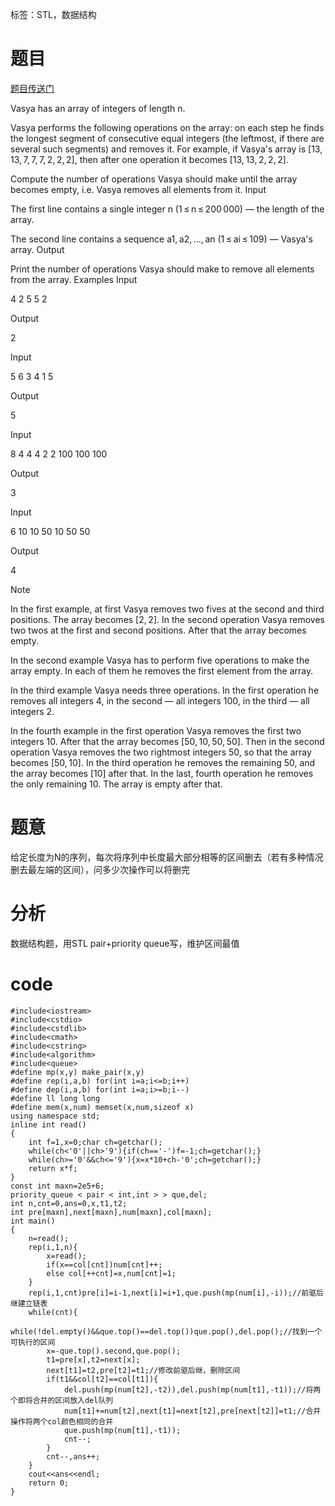 ﻿---
tags: 
 - STL
grammar_cjkRuby: true
catalog: true
layout:  post
header-img: "img/header/P4.jpg"
preview-img: "/img/preview/P44.jpg"
---
标签：STL，数据结构

# 题目
[题目传送门](http://codeforces.com/contest/899/problem/E)

Vasya has an array of integers of length n.

Vasya performs the following operations on the array: on each step he finds the longest segment of consecutive equal integers (the leftmost, if there are several such segments) and removes it. For example, if Vasya's array is [13, 13, 7, 7, 7, 2, 2, 2], then after one operation it becomes [13, 13, 2, 2, 2].

Compute the number of operations Vasya should make until the array becomes empty, i.e. Vasya removes all elements from it.
Input

The first line contains a single integer n (1 ≤ n ≤ 200 000) — the length of the array.

The second line contains a sequence a1, a2, ..., an (1 ≤ ai ≤ 109) — Vasya's array.
Output

Print the number of operations Vasya should make to remove all elements from the array.
Examples
Input

4
2 5 5 2

Output

2

Input

5
6 3 4 1 5

Output

5

Input

8
4 4 4 2 2 100 100 100

Output

3

Input

6
10 10 50 10 50 50

Output

4

Note

In the first example, at first Vasya removes two fives at the second and third positions. The array becomes [2, 2]. In the second operation Vasya removes two twos at the first and second positions. After that the array becomes empty.

In the second example Vasya has to perform five operations to make the array empty. In each of them he removes the first element from the array.

In the third example Vasya needs three operations. In the first operation he removes all integers 4, in the second — all integers 100, in the third — all integers 2.

In the fourth example in the first operation Vasya removes the first two integers 10. After that the array becomes [50, 10, 50, 50]. Then in the second operation Vasya removes the two rightmost integers 50, so that the array becomes [50, 10]. In the third operation he removes the remaining 50, and the array becomes [10] after that. In the last, fourth operation he removes the only remaining 10. The array is empty after that.

# 题意

给定长度为N的序列，每次将序列中长度最大部分相等的区间删去（若有多种情况删去最左端的区间），问多少次操作可以将删完

# 分析

数据结构题，用STL pair+priority queue写，维护区间最值

# code

```
#include<iostream>
#include<cstdio>
#include<cstdlib>
#include<cmath>
#include<cstring>
#include<algorithm>
#include<queue>
#define mp(x,y) make_pair(x,y)
#define rep(i,a,b) for(int i=a;i<=b;i++)
#define dep(i,a,b) for(int i=a;i>=b;i--)
#define ll long long
#define mem(x,num) memset(x,num,sizeof x)
using namespace std;
inline int read()
{
	int f=1,x=0;char ch=getchar();
	while(ch<'0'||ch>'9'){if(ch=='-')f=-1;ch=getchar();}
	while(ch>='0'&&ch<='9'){x=x*10+ch-'0';ch=getchar();}
	return x*f;
}
const int maxn=2e5+6;
priority_queue < pair < int,int > > que,del;
int n,cnt=0,ans=0,x,t1,t2;
int pre[maxn],next[maxn],num[maxn],col[maxn];
int main()
{
	n=read();
	rep(i,1,n){
		x=read();
		if(x==col[cnt])num[cnt]++;
		else col[++cnt]=x,num[cnt]=1;
	}
	rep(i,1,cnt)pre[i]=i-1,next[i]=i+1,que.push(mp(num[i],-i));//前驱后继建立链表 
	while(cnt){
		while(!del.empty()&&que.top()==del.top())que.pop(),del.pop();//找到一个可执行的区间 
		x=-que.top().second,que.pop();
		t1=pre[x],t2=next[x];
		next[t1]=t2,pre[t2]=t1;//修改前驱后继，删除区间 
		if(t1&&col[t2]==col[t1]){
			del.push(mp(num[t2],-t2)),del.push(mp(num[t1],-t1));//将两个即将合并的区间放入del队列 
			num[t1]+=num[t2],next[t1]=next[t2],pre[next[t2]]=t1;//合并操作将两个col颜色相同的合并 
			que.push(mp(num[t1],-t1));
			cnt--;
		}
		cnt--,ans++;
	}
	cout<<ans<<endl;
	return 0;
}
```